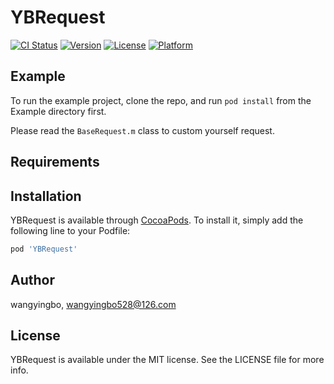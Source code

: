 # YBRequest

[![CI Status](https://img.shields.io/travis/wangyingbo/YBRequest.svg?style=flat)](https://travis-ci.org/wangyingbo/YBRequest)
[![Version](https://img.shields.io/cocoapods/v/YBRequest.svg?style=flat)](https://cocoapods.org/pods/YBRequest)
[![License](https://img.shields.io/cocoapods/l/YBRequest.svg?style=flat)](https://cocoapods.org/pods/YBRequest)
[![Platform](https://img.shields.io/cocoapods/p/YBRequest.svg?style=flat)](https://cocoapods.org/pods/YBRequest)

## Example

To run the example project, clone the repo, and run `pod install` from the Example directory first.

Please read the `BaseRequest.m` class to custom yourself request.

## Requirements

## Installation

YBRequest is available through [CocoaPods](https://cocoapods.org). To install
it, simply add the following line to your Podfile:

```ruby
pod 'YBRequest'
```

## Author

wangyingbo, wangyingbo528@126.com

## License

YBRequest is available under the MIT license. See the LICENSE file for more info.
